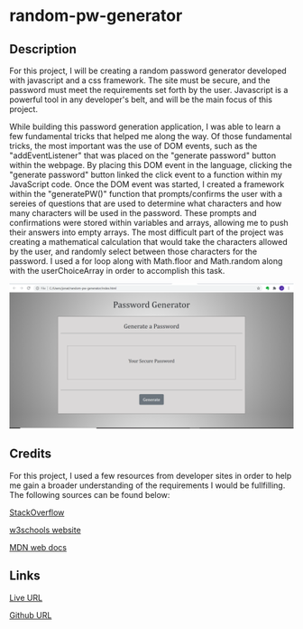 # random-pw-generator

## Description

For this project, I will be creating a random password generator developed with javascript and a css framework. The site must be secure, and the password must meet the requirements set forth by the user. Javascript is a powerful tool in any developer's belt, and will be the main focus of this project.

While building this password generation application, I was able to learn a few fundamental tricks that helped me along the way. Of those fundamental tricks, the most important was the use of DOM events, such as the "addEventListener" that was placed on the "generate password" button within the webpage. By placing this DOM event in the language, clicking the "generate password" button linked the click event to a function within my JavaScript code. Once the DOM event was started, I created a framework within the "generatePW()" function that prompts/confirms the user with a sereies of questions that are used to determine what characters and how many characters will be used in the password. These prompts and confirmations were stored within variables and arrays, allowing me to push their answers into empty arrays. The most difficult part of the project was creating a mathematical calculation that would take the characters allowed by the user, and randomly select between those characters for the password. I used a for loop along with Math.floor and Math.random along with the userChoiceArray in order to accomplish this task.

![Finished Website](./css/images/img-1.png)

## Credits

For this project, I used a few resources from developer sites in order to help me gain a broader understanding of the requirements I would be fullfilling. The following sources can be found below:

[StackOverflow](https://stackoverflow.com/)

[w3schools website](https://www.w3schools.com/js/js_htmldom.asp)

[MDN web docs](https://developer.mozilla.org/en-US/docs/Web/API/Document_Object_Model/Events)

## Links

[Live URL](https://jonathanstoll0603.github.io/random-pw-generator/)

[Github URL](https://github.com/jonathanstoll0603/random-pw-generator)